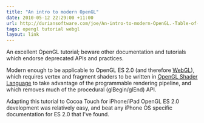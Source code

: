 ```yaml
---
title: "An intro to modern OpenGL"
date: 2010-05-12 22:29:00 +11:00
url: http://duriansoftware.com/joe/An-intro-to-modern-OpenGL.-Table-of-Contents.html
tags: opengl tutorial webgl
layout: link
---
```

An excellent OpenGL tutorial; beware other documentation and tutorials which endorse deprecated APIs and practices.

Modern enough to be applicable to OpenGL ES 2.0 (and therefore [WebGL][1]), which requires vertex and fragment shaders to be written in [OpenGL Shader Language][1] to take advantage of the programmable rendering pipeline, and which removes much of the procedural (glBegin/glEnd) API.

Adapting this tutorial to Cocoa Touch for iPhone/iPad OpenGL ES 2.0 development was relatively easy, and beat any iPhone OS specific documentation for ES 2.0 that I've found.

  [1]: http://en.wikipedia.org/wiki/WebGL
  [2]: http://en.wikipedia.org/wiki/GLSL
